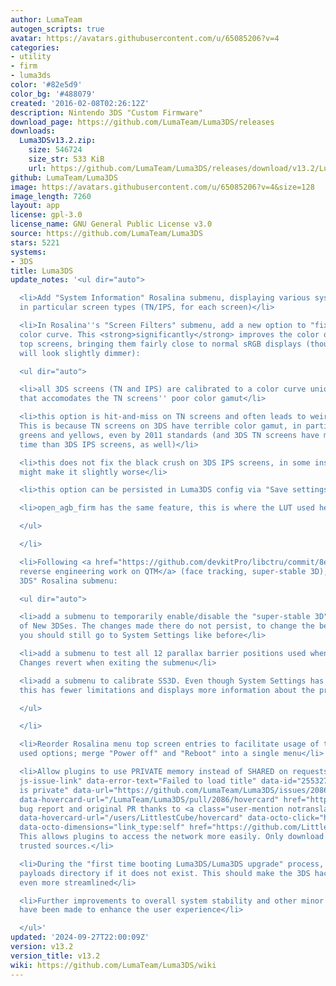 ```yaml
---
author: LumaTeam
autogen_scripts: true
avatar: https://avatars.githubusercontent.com/u/65085206?v=4
categories:
- utility
- firm
- luma3ds
color: '#82e5d9'
color_bg: '#488079'
created: '2016-02-08T02:26:12Z'
description: Nintendo 3DS "Custom Firmware"
download_page: https://github.com/LumaTeam/Luma3DS/releases
downloads:
  Luma3DSv13.2.zip:
    size: 546724
    size_str: 533 KiB
    url: https://github.com/LumaTeam/Luma3DS/releases/download/v13.2/Luma3DSv13.2.zip
github: LumaTeam/Luma3DS
image: https://avatars.githubusercontent.com/u/65085206?v=4&size=128
image_length: 7260
layout: app
license: gpl-3.0
license_name: GNU General Public License v3.0
source: https://github.com/LumaTeam/Luma3DS
stars: 5221
systems:
- 3DS
title: Luma3DS
update_notes: '<ul dir="auto">

  <li>Add "System Information" Rosalina submenu, displaying various system information,
  in particular screen types (TN/IPS, for each screen)</li>

  <li>In Rosalina''s "Screen Filters" submenu, add a new option to "fix" the top screen''s
  color curve. This <strong>significantly</strong> improves the color output of <strong>IPS</strong>
  top screens, bringing them fairly close to normal sRGB displays (though the colors
  will look slightly dimmer):

  <ul dir="auto">

  <li>all 3DS screens (TN and IPS) are calibrated to a color curve unique to 3DS systems
  that accomodates the TN screens'' poor color gamut</li>

  <li>this option is hit-and-miss on TN screens and often leads to weird results.
  This is because TN screens on 3DS have terrible color gamut, in particular in the
  greens and yellows, even by 2011 standards (and 3DS TN screens have much worse response
  time than 3DS IPS screens, as well)</li>

  <li>this does not fix the black crush on 3DS IPS screens, in some instances this
  might make it slightly worse</li>

  <li>this option can be persisted in Luma3DS config via "Save settings"</li>

  <li>open_agb_firm has the same feature, this is where the LUT used here comes from</li>

  </ul>

  </li>

  <li>Following <a href="https://github.com/devkitPro/libctru/commit/8e55cdf05d1f2c07f350ec678d0f0d6a7a2df214">my
  reverse engineering work on QTM</a> (face tracking, super-stable 3D), in the "New
  3DS" Rosalina submenu:

  <ul dir="auto">

  <li>add a submenu to temporarily enable/disable the "super-stable 3D" (SS3D) feature
  of New 3DSes. The changes made there do not persist, to change the behavior at boot,
  you should still go to System Settings like before</li>

  <li>add a submenu to test all 12 parallax barrier positions used when SS3D is active.
  Changes revert when exiting the submenu</li>

  <li>add a submenu to calibrate SS3D. Even though System Settings has a similar function,
  this has fewer limitations and displays more information about the process on screen</li>

  </ul>

  </li>

  <li>Reorder Rosalina menu top screen entries to facilitate usage of the most commonly
  used options; merge "Power off" and "Reboot" into a single menu</li>

  <li>Allow plugins to use PRIVATE memory instead of SHARED on requests (<a class="issue-link
  js-issue-link" data-error-text="Failed to load title" data-id="2553275060" data-permission-text="Title
  is private" data-url="https://github.com/LumaTeam/Luma3DS/issues/2086" data-hovercard-type="pull_request"
  data-hovercard-url="/LumaTeam/Luma3DS/pull/2086/hovercard" href="https://github.com/LumaTeam/Luma3DS/pull/2086">#2086</a>,
  bug report and original PR thanks to <a class="user-mention notranslate" data-hovercard-type="user"
  data-hovercard-url="/users/LittlestCube/hovercard" data-octo-click="hovercard-link-click"
  data-octo-dimensions="link_type:self" href="https://github.com/LittlestCube">@LittlestCube</a>).
  This allows plugins to access the network more easily. Only download plugin from
  trusted sources.</li>

  <li>During the "first time booting Luma3DS/Luma3DS upgrade" process, create the
  payloads directory if it does not exist. This should make the 3DS hacking process
  even more streamlined</li>

  <li>Further improvements to overall system stability and other minor adjustments
  have been made to enhance the user experience</li>

  </ul>'
updated: '2024-09-27T22:00:09Z'
version: v13.2
version_title: v13.2
wiki: https://github.com/LumaTeam/Luma3DS/wiki
---
```

